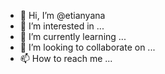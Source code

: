 - 👋 Hi, I’m @etianyana
- 👀 I’m interested in ...
- 🌱 I’m currently learning ...
- 💞️ I’m looking to collaborate on ...
- 📫 How to reach me ...

<!---
etianyana/etianyana is a ✨ special ✨ repository because its `README.md` (this file) appears on your GitHub profile.
You can click the Preview link to take a look at your changes.
--->
